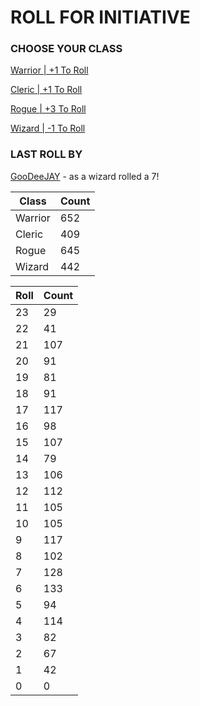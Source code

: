 # ROLL FOR INITIATIVE
### CHOOSE YOUR CLASS

[Warrior | +1 To Roll](https://github.com/benjaminsampica/benjaminsampica/issues/new?title=roll%7Cwarrior&body=Just+click+%27Submit+new+issue%27.)

[Cleric | +1 To Roll](https://github.com/benjaminsampica/benjaminsampica/issues/new?title=roll%7Ccleric&body=Just+click+%27Submit+new+issue%27.)

[Rogue | +3 To Roll](https://github.com/benjaminsampica/benjaminsampica/issues/new?title=roll%7Crogue&body=Just+click+%27Submit+new+issue%27.)

[Wizard | -1 To Roll](https://github.com/benjaminsampica/benjaminsampica/issues/new?title=roll%7Cwizard&body=Just+click+%27Submit+new+issue%27.)
### LAST ROLL BY
[GooDeeJAY](https://www.github.com/GooDeeJAY) - as a wizard rolled a 7!

|Class|Count|
|-|-|
|Warrior|652|
|Cleric|409|
|Rogue|645|
|Wizard|442|

|Roll|Count|
|-|-|
|23|29
|22|41
|21|107
|20|91
|19|81
|18|91
|17|117
|16|98
|15|107
|14|79
|13|106
|12|112
|11|105
|10|105
|9|117
|8|102
|7|128
|6|133
|5|94
|4|114
|3|82
|2|67
|1|42
|0|0
